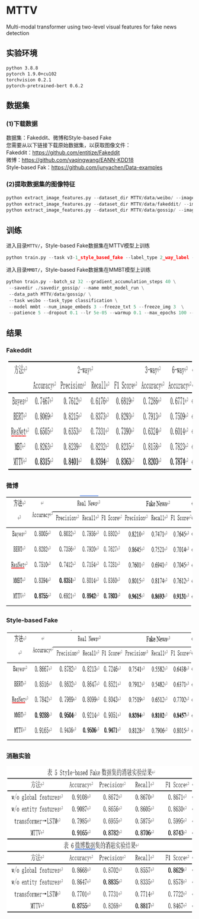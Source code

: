# MTTV
Multi-modal transformer using two-level visual features for fake news detection
## 实验环境
    python 3.8.8
    pytorch 1.9.0+cu102
    torchvision 0.2.1
    pytorch-pretrained-bert 0.6.2
## 数据集
### (1)下载数据
数据集：Fakeddit、微博和Style-based Fake  
您需要从以下链接下载原始数据集，以获取图像文件：  
Fakeddit：https://github.com/entitize/Fakeddit   
微博：https://github.com/yaqingwang/EANN-KDD18  
Style-based Fak：https://github.com/junyachen/Data-examples   
### (2)提取数据集的图像特征
```Python
python extract_image_features.py --dataset_dir MTTV/data/weibo/ --image_dir ${your_Fakeddit_image_dir} --feature_dir ./data/weibo/  
python extract_image_features.py --dataset_dir MTTV/data/fakeddit/ --image_dir ${your_weibo_image_dir} --feature_dir ./data/fakeddit/  
python extract_image_features.py --dataset_dir MTTV/data/gossip/ --image_dir ${your_Style-based-Fake_image_dir} --feature_dir ./data/gossip/
```
## 训练
进入目录``MTTV/``，Style-based Fake数据集在MTTV模型上训练
```Python
python train.py --task v3-1_style_based_fake --label_type 2_way_label --batch_sz 32 --gradient_accumulation_steps 20 --max_epochs 20 --name fakeddit_2_way --bert_model bert-base-uncased --global_image_embeds 5 --region_image_embeds 20 --num_image_embeds 25
```  
进入目录``MMBT/``，Style-based Fake数据集在MMBT模型上训练
```Python
python train.py --batch_sz 32 --gradient_accumulation_steps 40 \
 --savedir ./savedir_gossip/ --name mmbt_model_run \
 --data_path MTTV/data/gossip/ \
 --task weibo --task_type classification \
 --model mmbt --num_image_embeds 3 --freeze_txt 5 --freeze_img 3  \
 --patience 5 --dropout 0.1 --lr 5e-05 --warmup 0.1 --max_epochs 100 --seed 1
```

## 结果
### Fakeddit  
<img src="https://github.com/Preciousrs/MTTV/blob/main/fakeddit.png" width="800" height="300" />  

### 微博  
<img src="https://github.com/Preciousrs/MTTV/blob/main/weibo.png" width="800" height="300" />  

### Style-based Fake  
<img src="https://github.com/Preciousrs/MTTV/blob/main/Style-based%20Fake.png" width="800" height="300" />  

### 消融实验
<img src="https://github.com/Preciousrs/MTTV/blob/main/%E6%B6%88%E8%9E%8D%E5%AE%9E%E9%AA%8C.png" width="800" height="400" />  





